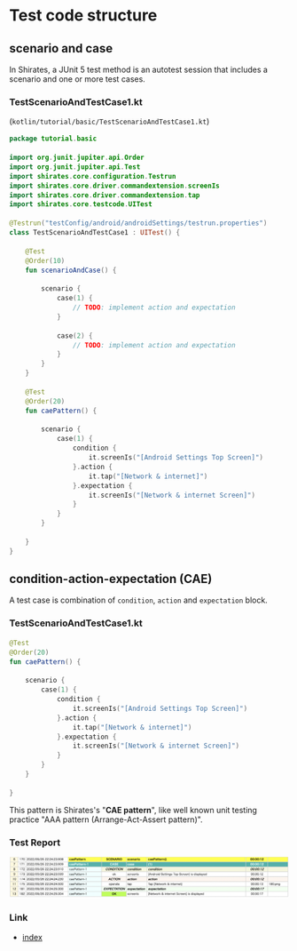 # Test code structure

## scenario and case

In Shirates, a JUnit 5 test method is an autotest session that includes a scenario and one or more test cases.

### TestScenarioAndTestCase1.kt

(`kotlin/tutorial/basic/TestScenarioAndTestCase1.kt`)

```kotlin
package tutorial.basic

import org.junit.jupiter.api.Order
import org.junit.jupiter.api.Test
import shirates.core.configuration.Testrun
import shirates.core.driver.commandextension.screenIs
import shirates.core.driver.commandextension.tap
import shirates.core.testcode.UITest

@Testrun("testConfig/android/androidSettings/testrun.properties")
class TestScenarioAndTestCase1 : UITest() {

    @Test
    @Order(10)
    fun scenarioAndCase() {

        scenario {
            case(1) {
                // TODO: implement action and expectation
            }

            case(2) {
                // TODO: implement action and expectation
            }
        }
    }

    @Test
    @Order(20)
    fun caePattern() {

        scenario {
            case(1) {
                condition {
                    it.screenIs("[Android Settings Top Screen]")
                }.action {
                    it.tap("[Network & internet]")
                }.expectation {
                    it.screenIs("[Network & internet Screen]")
                }
            }
        }

    }
}
```

## condition-action-expectation (CAE)

A test case is combination of `condition`, `action` and `expectation` block.

### TestScenarioAndTestCase1.kt

```kotlin
@Test
@Order(20)
fun caePattern() {

    scenario {
        case(1) {
            condition {
                it.screenIs("[Android Settings Top Screen]")
            }.action {
                it.tap("[Network & internet]")
            }.expectation {
                it.screenIs("[Network & internet Screen]")
            }
        }
    }

}
```

This pattern is Shirates's "**CAE pattern**", like well known unit testing practice "AAA pattern (Arrange-Act-Assert
pattern)".

### Test Report

![cae1](../_images/cae1.png)

### Link

- [index](../../index.md)
